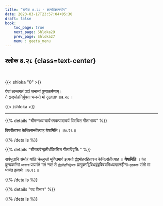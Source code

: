 ```yaml
---
title: "श्लोक ७.२८ - ज्ञानविज्ञानयोग"
date: 2023-03-17T23:57:04+05:30
draft: false
book:
    toc_page: true
    next_page: Shloka29
    prev_page: Shloka27
    menu : geeta_menu
---
```




## श्लोक ७.२८ {class=text-center}

<br/>

{{< shloka  "0"  >}}

येषां त्वन्तगतं पापं जनानां पुण्यकर्मणाम्।  
ते द्वन्द्वमोहनिर्मुक्ता भजन्ते मां दृढव्रताः ॥७.२८॥

{{< /shloka >}}

---


{{% details "श्रीमन्मध्वाचार्यभगवत्पादाचर्य विरचित  गीताभाष्य" %}}

विपरीताश्च केचित्सन्तीत्याह येषामिति। ॥७.२८॥

{{% /details %}}



{{% details "श्रीराघवेन्द्रतीर्थविरचित गीताविवृतिः " %}}

सर्वभूतानि संमोहं यांति चेल्लुप्तो मुक्तिमार्ग इत्यतो 
द्वंद्वमोहरहिताश्च केचित्संतीत्याह ॥ **येषामिति** । 
`येषां` पुण्यकर्मणां `जनानां` पापमंतं गतं नष्टं 
ते `द्वंद्वमोहनिर्मुक्ताः` 
प्रागुक्तद्विविधद्वंद्वविषयमिथ्याज्ञानहीनाः `दृढव्रताः` संतो
मां भजंत इत्यर्थः ॥७.२८॥


{{% /details %}}



{{% details "पद विचार" %}}


{{% /details %}}
